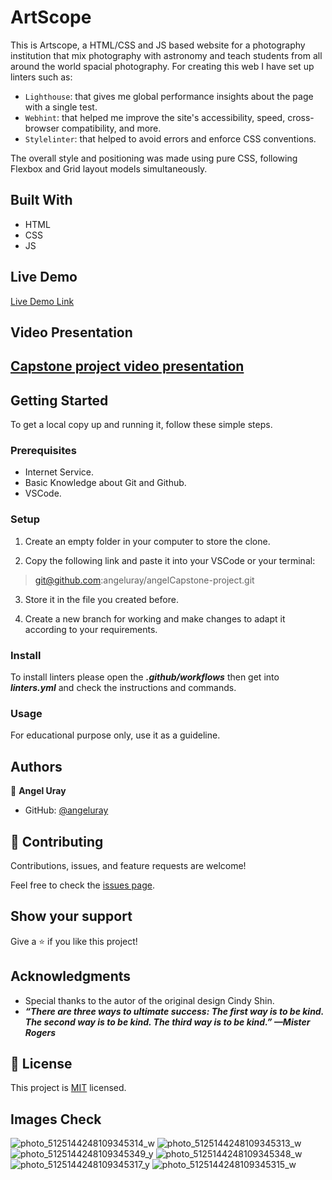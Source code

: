 # ArtScope

This is Artscope, a HTML/CSS and JS based website for a photography institution that mix photography with astronomy and teach students from all around the world spacial photography. For creating this web I have set up linters such as:

- `Lighthouse`: that gives me global performance insights about the page with a single test.
- `Webhint`: that helped me improve the site's accessibility, speed, cross-browser compatibility, and more.
- `Stylelinter`: that helped to avoid errors and enforce CSS conventions. 

The overall style and positioning was made using pure CSS, following Flexbox and Grid layout models simultaneously.

## Built With

- HTML
- CSS
- JS

## Live Demo

[Live Demo Link](https://angeluray.github.io/angelCapstone-project/)

## Video Presentation

## [Capstone project video presentation](https://youtu.be/QDnpQke4bnI)


## Getting Started

To get a local copy up and running it, follow these simple steps.

### Prerequisites

- Internet Service.
- Basic Knowledge about Git and Github.
- VSCode.

### Setup

1. Create an empty folder in your computer to store the clone.

2. Copy the following link and paste it into your VSCode or your terminal:

> git@github.com:angeluray/angelCapstone-project.git

3. Store it in the file you created before.

4. Create a new branch for working and make changes to adapt it according to your requirements.

### Install

To install linters please open the ***.github/workflows*** then get into ***linters.yml*** and check the instructions and commands.

### Usage

For educational purpose only, use it as a guideline.

## Authors

👤 **Angel Uray**

- GitHub: [@angeluray](https://github.com/angeluray)

## 🤝 Contributing

Contributions, issues, and feature requests are welcome!

Feel free to check the [issues page](../../issues/).

## Show your support

Give a ⭐️ if you like this project!

## Acknowledgments

- Special thanks to the autor of the original design Cindy Shin.
- ***“There are three ways to ultimate success: The first way is to be kind. The second way is to be kind. The third way is to be kind.” —Mister Rogers***

## 📝 License

This project is [MIT](./MIT.md) licensed.

## Images Check

![photo_5125144248109345314_w](https://user-images.githubusercontent.com/97189760/181871797-bb7326fc-b74a-4db3-b3e6-b09d8cdf5a0a.jpg)
![photo_5125144248109345313_w](https://user-images.githubusercontent.com/97189760/181871798-10e24b12-2d50-4314-a1dd-500a4c572f4b.jpg)
![photo_5125144248109345349_y](https://user-images.githubusercontent.com/97189760/181871814-f1939b99-923f-4375-b840-0ff7c5d824b3.jpg)
![photo_5125144248109345348_w](https://user-images.githubusercontent.com/97189760/181871816-df5c36af-1953-4515-8ce4-bdfab3f5268b.jpg)
![photo_5125144248109345317_y](https://user-images.githubusercontent.com/97189760/181871817-d0a86f8a-c9c5-49f6-b09f-b173540b0eaa.jpg)
![photo_5125144248109345315_w](https://user-images.githubusercontent.com/97189760/181871818-38dca4bd-fefc-4850-a654-0f3800537783.jpg)

